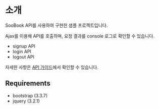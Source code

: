 # 소개
SooBook API를 사용하여 구현한 샘플 프로젝트입니다.

Ajax를 이용해 API를 호출하며, 요청 결과를 console 로그로 확인할 수 있습니다.

- signup API 
- login API
- logout API

자세한 사항은 [API 가이드](https://pinstinct.gitbooks.io/soobook-api/content/)에서 확인할 수 있습니다.

## Requirements
- bootstrap (3.3.7)
- jquery (3.2.1)